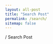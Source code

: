 ```yaml
---
layout: all-post
title: "Search Post"
permalink: /search/
sitemap: false
---
```

<div class="nine wide column">
	<div class="ui segment">
	<div class="ui breadcrumb">
		<a href="/allpost/" class="section"><i class="fa fa-home"></i></a>
		<span class="divider">/</span>
		<span class="active section">Search Post</span>
	</div>
	</div>
<script>
  (function() {
    var cx = '010691642464649796206:yu5rwmign2k';
    var gcse = document.createElement('script');
    gcse.type = 'text/javascript';
    gcse.async = true;
    gcse.src = (document.location.protocol == 'https:' ? 'https:' : 'http:') +
        '//cse.google.com/cse.js?cx=' + cx;
    var s = document.getElementsByTagName('script')[0];
    s.parentNode.insertBefore(gcse, s);
  })();
</script>
    <gcse:search queryParameterName="q"></gcse:search>
</div>
